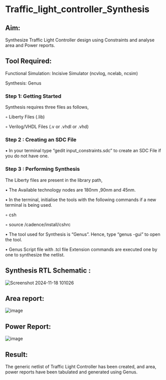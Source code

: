 # Traffic_light_controller_Synthesis

## Aim:

Synthesize Traffic Light Controller design using Constraints and analyse area and Power reports.

## Tool Required:

Functional Simulation: Incisive Simulator (ncvlog, ncelab, ncsim)

Synthesis: Genus

### Step 1: Getting Started

Synthesis requires three files as follows,

◦ Liberty Files (.lib)

◦ Verilog/VHDL Files (.v or .vhdl or .vhd)

### Step 2 : Creating an SDC File

•	In your terminal type “gedit input_constraints.sdc” to create an SDC File if you do not have one.

### Step 3 : Performing Synthesis

The Liberty files are present in the library path,

• The Available technology nodes are 180nm ,90nm and 45nm.

• In the terminal, initialise the tools with the following commands if a new terminal is being used.

◦ csh

◦ source /cadence/install/cshrc

• The tool used for Synthesis is “Genus”. Hence, type “genus -gui” to open the tool.

• Genus Script file with .tcl file Extension commands are executed one by one to synthesize the netlist.

## Synthesis RTL Schematic :
![Screenshot 2024-11-18 101026](https://github.com/user-attachments/assets/beccadd7-b687-466f-8002-e1e1ccea52a7)

## Area report:
![image](https://github.com/user-attachments/assets/aa442b19-c441-449f-a12a-763cd5bc9cf5)

## Power Report:
![image](https://github.com/user-attachments/assets/728a42ad-453f-4888-a81b-80af5673d4bc)
## Result:
The generic netlist of Traffic Light Controller has been created, and area, power reports have been tabulated and generated using Genus.
